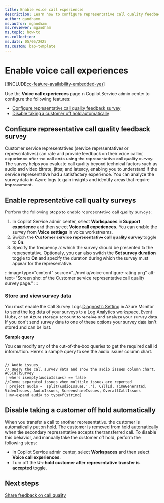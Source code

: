 ```yaml
---
title: Enable voice call experiences
description: Learn how to configure representative call quality feedback and automatically remove a customer from hold.
author: gandhamm
ms.author: mgandham
ms.reviewer: mgandham
ms.topic: how-to
ms.collection: 
ms.date: 05/05/2025
ms.custom: bap-template 
---
```


# Enable voice call experiences

[!INCLUDE[cc-feature-availability-embedded-yes](../../includes/cc-feature-availability-embedded-yes.md)]

Use the **Voice call experiences** page in Copilot Service admin center to configure the following features:

- [Configure representative call quality feedback survey](#configure-representative-call-quality-feedback-survey)
- [Disable taking a customer off hold automatically](#disable-taking-a-customer-off-hold-automatically)

## Configure representative call quality feedback survey 

Customer service representatives (service representatives or representatives) can rate and provide feedback on their voice calling experience after the call ends using the representative call quality survey. The survey helps you evaluate call quality beyond technical factors such as audio and video bitrate, jitter, and latency, enabling you to understand if the service representative had a satisfactory experience. You can analyze the survey data in Azure logs to gain insights and identify areas that require improvement.

## Enable representative call quality surveys

Perform the following steps to enable representative call quality surveys:

1. In Copilot Service admin center, select **Workspaces** in **Support experience** and then select **Voice call experiences**. You can enable the survey from **Voice settings** in voice workstreams. 
3. Switch the **Customer service representative call quality survey** toggle to **On**.
4. Specify the frequency at which the survey should be presented to the representative. Optionally, you can also switch the **Set survey duration** toggle to **On** and specify the duration during which the survey must appear for the representative.

 :::image type="content" source="../media/voice-configure-rating.png" alt-text="Screen shot of the Customer service representative call quality survey page." :::

### Store and view survey data

You must enable the Call Survey Logs [Diagnostic Setting](/azure/communication-services/concepts/analytics/enable-logging) in Azure Monitor to send the [log data](/azure/communication-services/concepts/analytics/logs/end-of-call-survey-logs) of your surveys to a Log Analytics workspace, Event Hubs, or an Azure storage account to receive and analyze your survey data. If you don't send survey data to one of these options your survey data isn't stored and can be lost.

**Sample query**

You can modify any of the out-of-the-box queries to get the required call id information. Here's a sample query to see the audio issues column chart.

```

// Audio issues 
// Query the call survey data and show the audio issues column chart. 
ACSCallSurvey
| where isempty(AudioIssues) == false
//Comma separated issues when multiple issues are reported
| project audio =  split(AudioIssues,','), CallId, TimeGenerated, VideoIssues, AudioIssues, ScreenshareIssues, OverallCallIssues
| mv-expand audio to typeof(string)

```

## Disable taking a customer off hold automatically

When you transfer a call to another representative, the customer is automatically put on hold. The customer is removed from hold automatically when the secondary representative accepts the transferred call. To disable this behavior, and manually take the customer off hold, perform the following steps:
- In Copilot Service admin center, select **Workspaces** and then select **Voice call experiences**.
- Turn off the **Un-hold customer after representative transfer is accepted** toggle. 

## Next steps

[Share feedback on call quality](/dynamics365/contact-center/use/voice-channel-agent-experience#share-feedback-on-call-quality)  
